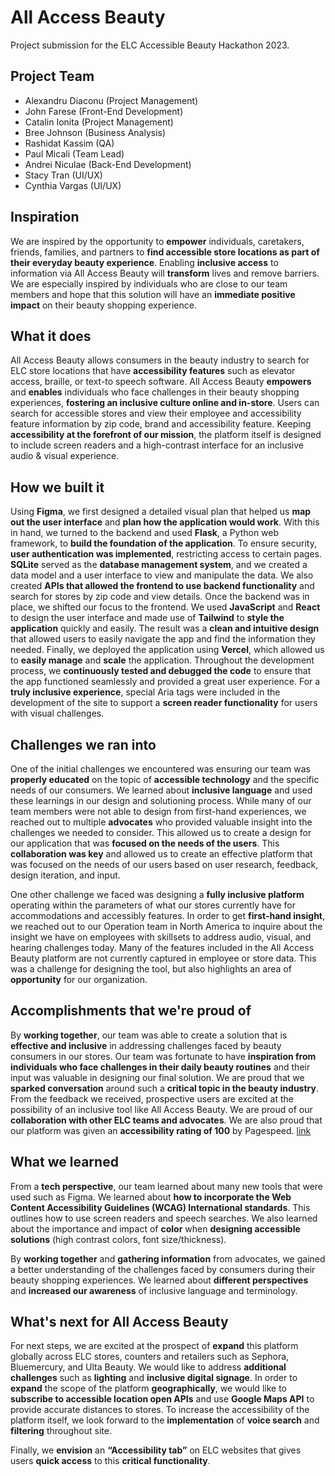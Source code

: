 # All Access Beauty

Project submission for the ELC Accessible Beauty Hackathon 2023.

## Project Team

- Alexandru Diaconu (Project Management)
- John Farese (Front-End Development)
- Catalin Ionita (Project Management)
- Bree Johnson (Business Analysis)
- Rashidat Kassim (QA)
- Paul Micali (Team Lead)
- Andrei Niculae (Back-End Development)
- Stacy Tran (UI/UX)
- Cynthia Vargas (UI/UX)

## Inspiration
We are inspired by the opportunity to **empower** individuals, caretakers, friends, families, and partners to **find accessible store locations as part of their everyday beauty experience**. Enabling **inclusive access** to information via All Access Beauty will **transform** lives and remove barriers. We are especially inspired by individuals who are close to our team members and hope that this solution will have an **immediate positive impact** on their beauty shopping experience. 

## What it does
All Access Beauty allows consumers in the beauty industry to search for ELC store locations that have **accessibility features** such as elevator access, braille, or text-to speech software. All Access Beauty **empowers** and **enables** individuals who face challenges in their beauty shopping experiences, **fostering an inclusive culture online and in-store**. Users can search for accessible stores and view their employee and accessibility feature information by zip code, brand and accessibility feature. Keeping **accessibility at the forefront of our mission**, the platform itself is designed to include screen readers and a high-contrast interface for an inclusive audio & visual experience.  

## How we built it
Using **Figma**, we first designed a detailed visual plan that helped us **map out the user interface** and **plan how the application would work**. With this in hand, we turned to the backend and used **Flask**, a Python web framework, to **build the foundation of the application**. To ensure security, **user authentication was implemented**, restricting access to certain pages. **SQLite** served as the **database management system**, and we created a data model and a user interface to view and manipulate the data. We also created **APIs that allowed the frontend to use backend functionality** and search for stores by zip code and view details. Once the backend was in place, we shifted our focus to the frontend. We used **JavaScript** and **React** to design the user interface and made use of **Tailwind** to **style the application** quickly and easily. The result was a **clean and intuitive design** that allowed users to easily navigate the app and find the information they needed. Finally, we deployed the application using **Vercel**, which allowed us to **easily manage** and **scale** the application. Throughout the development process, we **continuously tested and debugged the code** to ensure that the app functioned seamlessly and provided a great user experience. For a **truly inclusive experience**, special Aria tags were included in the development of the site to support a **screen reader functionality** for users with visual challenges. 

## Challenges we ran into
One of the initial challenges we encountered was ensuring our team was **properly educated** on the topic of **accessible technology** and the specific needs of our consumers. We learned about **inclusive language** and used these learnings in our design and solutioning process. While many of our team members were not able to design from first-hand experiences, we reached out to multiple **advocates** who provided valuable insight into the challenges we needed to consider. This allowed us to create a design for our application that was **focused on the needs of the users**. This **collaboration was key** and allowed us to create an effective platform that was focused on the needs of our users based on user research, feedback, design iteration, and input.  

One other challenge we faced was designing a **fully inclusive platform** operating within the parameters of what our stores currently have for accommodations and accessibly features. In order to get **first-hand insight**, we reached out to our Operation team in North America to inquire about the insight we have on employees with skillsets to address audio, visual, and hearing challenges today. Many of the features included in the All Access Beauty platform are not currently captured in employee or store data. This was a challenge for designing the tool, but also highlights an area of **opportunity** for our organization. 

## Accomplishments that we're proud of
By **working together**, our team was able to create a solution that  is **effective and inclusive** in addressing challenges faced by beauty consumers in our stores. Our team was fortunate to have **inspiration from individuals who face challenges in their daily beauty routines** and their input was valuable in designing our final solution. We are proud that we **sparked conversation** around such a **critical topic in the beauty industry**. From the feedback we received, prospective users are excited at the possibility of an inclusive tool like All Access Beauty. We are proud of our **collaboration with other ELC teams and advocates**. We are also proud that our platform was given an **accessibility rating of 100** by Pagespeed. [link](https://pagespeed.web.dev/analysis/https-all-access-beauty-vercel-app/ewr2wuav4f?form_factor=mobile)

## What we learned
From a **tech perspective**, our team learned about many new tools that were used such as Figma. We learned about **how to incorporate the Web Content Accessibility Guidelines (WCAG) International standards**. This outlines how to use screen readers and speech searches. We also learned about the importance and impact of **color** when **designing accessible solutions** (high contrast colors, font size/thickness). 

By **working together** and **gathering information** from advocates, we gained a better understanding of the challenges faced by consumers during their beauty shopping experiences. We learned about **different perspectives** and **increased our awareness** of inclusive language and terminology. 

## What's next for All Access Beauty
For next steps, we are excited at the prospect of **expand** this platform globally across ELC stores, counters and retailers such as Sephora, Bluemercury, and Ulta Beauty. We would like to address **additional challenges** such as **lighting** and **inclusive digital signage**. In order to **expand** the scope of the platform **geographically**, we would like to **subscribe to accessible location open APIs** and use **Google Maps API** to provide accurate distances to stores. To increase the accessibility of the platform itself, we look forward to the **implementation** of **voice search** and **filtering** throughout site.
 
Finally, we **envision** an **“Accessibility tab”** on ELC websites that gives users **quick access** to this **critical functionality**. 
